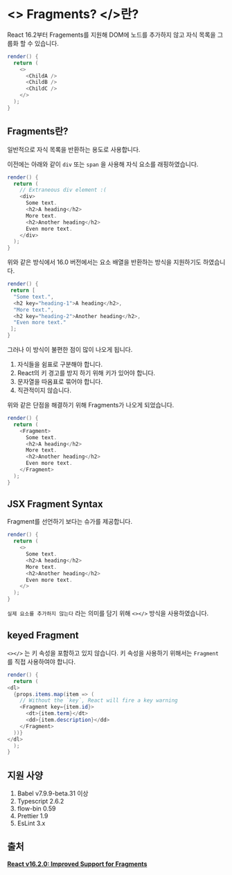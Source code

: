 # <> Fragments? </>란?

React 16.2부터 Fragements를 지원해 DOM에 노드를 추가하지 않고 자식 목록을 그룹화 할 수 있습니다.

```java
render() {
  return (
    <>
      <ChildA />
      <ChildB />
      <ChildC />
    </>
  );
}
```

## Fragments란?

일반적으로 자식 목록을 반환하는 용도로 사용합니다.

이전에는 아래와 같이 `div` 또는 `span` 을 사용해 자식 요소를 래핑하였습니다.

```java
render() {
  return (
    // Extraneous div element :(
    <div>
      Some text.
      <h2>A heading</h2>
      More text.
      <h2>Another heading</h2>
      Even more text.
    </div>
  );
}
```

위와 같은 방식에서 16.0 버전에서는 요소 배열을 반환하는 방식을 지원하기도 하였습니다.

```java
render() {
 return [
  "Some text.",
  <h2 key="heading-1">A heading</h2>,
  "More text.",
  <h2 key="heading-2">Another heading</h2>,
  "Even more text."
 ];
}
```

그러나 이 방식이 불편한 점이 많이 나오게 됩니다.

1. 자식들을 쉼표로 구분해야 합니다.
2. React의 키 경고를 방지 하기 위해 키가 있어야 합니다.
3. 문자열을 따옴표로 묶어야 합니다.
4. 직관적이지 않습니다.

위와 같은 단점을 해결하기 위해 Fragments가 나오게 되었습니다.

```java
render() {
  return (
    <Fragment>
      Some text.
      <h2>A heading</h2>
      More text.
      <h2>Another heading</h2>
      Even more text.
    </Fragment>
  );
}
```

## JSX Fragment Syntax

Fragment를 선언하기 보다는 슈가를 제공합니다.

```java
render() {
  return (
    <>
      Some text.
      <h2>A heading</h2>
      More text.
      <h2>Another heading</h2>
      Even more text.
    </>
  );
}
```

`실제 요소를 추가하지 않는다` 라는 의미를 담기 위해 `<></>` 방식을 사용하였습니다.

## keyed Fragment

`<></>` 는 키 속성을 포함하고 있지 않습니다. 키 속성을 사용하기 위해서는 `Fragment` 를 직접 사용하여야 합니다.

```java
render() {
  return (
<dl>
  {props.items.map(item => (
    // Without the `key`, React will fire a key warning
    <Fragment key={item.id}>
      <dt>{item.term}</dt>
      <dd>{item.description}</dd>
    </Fragment>
  ))}
</dl>
  );
}
```

## 지원 사양

1. Babel v7.9.9-beta.31 이상
2. Typescript 2.6.2
3. flow-bin 0.59
4. Prettier 1.9
5. EsLint 3.x

## 출처

**[React v16.2.0: Improved Support for Fragments](https://reactjs.org/blog/2017/11/28/react-v16.2.0-fragment-support.html)**
